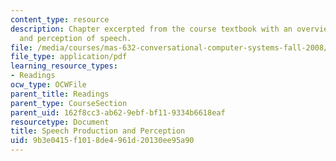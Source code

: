 ```yaml
---
content_type: resource
description: Chapter excerpted from the course textbook with an overview of the production
  and perception of speech.
file: /media/courses/mas-632-conversational-computer-systems-fall-2008/9b3e0415f1018de4961d20130ee95a90_shmandt_txt_ch2.pdf
file_type: application/pdf
learning_resource_types:
- Readings
ocw_type: OCWFile
parent_title: Readings
parent_type: CourseSection
parent_uid: 162f8cc3-ab62-9ebf-bf11-9334b6618eaf
resourcetype: Document
title: Speech Production and Perception
uid: 9b3e0415-f101-8de4-961d-20130ee95a90
---
```

